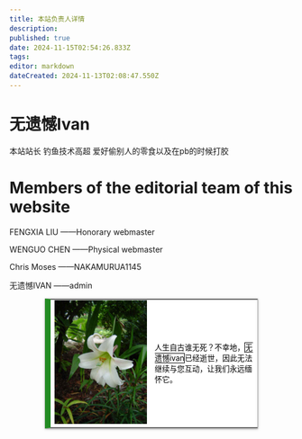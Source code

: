 ```yaml
---
title: 本站负责人详情
description: 
published: true
date: 2024-11-15T02:54:26.833Z
tags: 
editor: markdown
dateCreated: 2024-11-13T02:08:47.550Z
---
```





# 无遗憾Ivan

本站站长 钓鱼技术高超 爱好偷别人的零食以及在pb的时候打胶
# Members of the editorial team of this website

FENGXIA LIU ——Honorary webmaster

WENGUO CHEN ——Physical webmaster

Chris Moses ——NAKAMURUA1145

无遗憾IVAN ——admin
<style>
  /* 默认浅色模式样式 */
  .custom-table {
    background-color: white;
    color: black;
    font-size: 95%;
    width: 75%;
    margin: 0 auto;
    box-shadow: 0 1px 2px 0 rgba(0,0,0,.24), 0 1px 5px 0 rgba(0,0,0,.22), 0 2px 1px -2px rgba(0,0,0,.12);
    border: 1px #AAA solid;
    border-left: 10px solid #228b22;
    border-collapse: collapse;
  }

  /* 深色模式样式 */
  @media (prefers-color-scheme: dark) {
    .custom-table {
      background-color: black;
      color: white;
      border-left: 10px solid #1E90FF;
    }
  }
</style>

<table class="custom-table">
  <tr>
    <td style="min-width:80px;">
      <img src="/death.jpg" alt="death.jpg">
    </td>
    <td style="text-align:left;">
      <p>人生自古谁无死？不幸地，<span style="border:solid thin;">无遗憾ivan</span>已经逝世，因此无法继续与您互动，让我们永远缅怀它。</p>
    </td>
  </tr>
</table>
